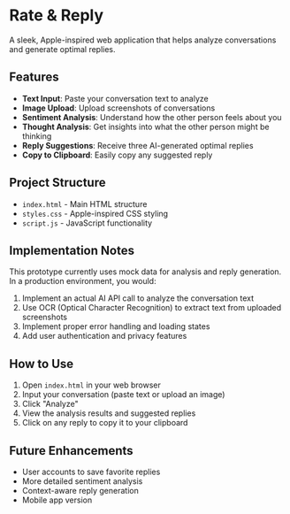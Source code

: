 # Rate & Reply

A sleek, Apple-inspired web application that helps analyze conversations and generate optimal replies.

## Features

- **Text Input**: Paste your conversation text to analyze
- **Image Upload**: Upload screenshots of conversations
- **Sentiment Analysis**: Understand how the other person feels about you
- **Thought Analysis**: Get insights into what the other person might be thinking
- **Reply Suggestions**: Receive three AI-generated optimal replies
- **Copy to Clipboard**: Easily copy any suggested reply

## Project Structure

- `index.html` - Main HTML structure
- `styles.css` - Apple-inspired CSS styling
- `script.js` - JavaScript functionality

## Implementation Notes

This prototype currently uses mock data for analysis and reply generation. In a production environment, you would:

1. Implement an actual AI API call to analyze the conversation text
2. Use OCR (Optical Character Recognition) to extract text from uploaded screenshots
3. Implement proper error handling and loading states
4. Add user authentication and privacy features

## How to Use

1. Open `index.html` in your web browser
2. Input your conversation (paste text or upload an image)
3. Click "Analyze"
4. View the analysis results and suggested replies
5. Click on any reply to copy it to your clipboard

## Future Enhancements

- User accounts to save favorite replies
- More detailed sentiment analysis
- Context-aware reply generation
- Mobile app version 